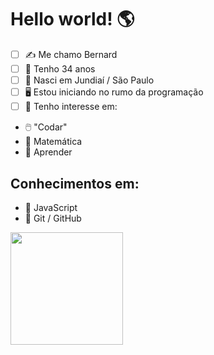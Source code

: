 # Hello world! 🌎

- [ ] ✍️ Me chamo Bernard
- [ ] 📅 Tenho 34 anos
- [ ] 🌇 Nasci em Jundiaí / São Paulo
- [ ] 🖥️ Estou iniciando no rumo da programação
- [ ] 📌 Tenho interesse em:
- 🖱️ "Codar"
- 🧮 Matemática
- 📖 Aprender

## Conhecimentos em:

- 🏁 JavaScript
- 📁 Git / GitHub

<a href="https://github.com/bernardcesar">
    <img height="180em"
        src="https://github-readme-stats.vercel.app/api/top-langs/?username=bernardcesar&layout=compact&langs_count=7&theme=dracula" />
    </div>
